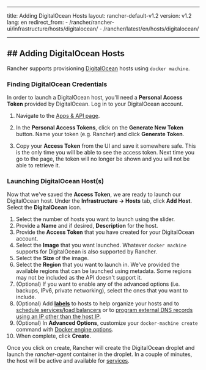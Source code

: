 * * *

title: Adding DigitalOcean Hosts layout: rancher-default-v1.2 version: v1.2 lang: en redirect_from: - /rancher/rancher-ui/infrastructure/hosts/digitalocean/ - /rancher/latest/en/hosts/digitalocean/

* * *

## ## Adding DigitalOcean Hosts

Rancher supports provisioning [DigitalOcean](https://www.digitalocean.com/) hosts using `docker machine`.

### Finding DigitalOcean Credentials

In order to launch a DigitalOcean host, you'll need a **Personal Access Token** provided by DigitalOcean. Log in to your DigitalOcean account.

  1. Navigate to the [Apps & API page](https://cloud.digitalocean.com/settings/applications).

  2. In the **Personal Access Tokens**, click on the **Generate New Token** button. Name your token (e.g. Rancher) and click **Generate Token**.

  3. Copy your **Access Token** from the UI and save it somewhere safe. This is the only time you will be able to see the access token. Next time you go to the page, the token will no longer be shown and you will not be able to retrieve it.

### Launching DigitalOcean Host(s)

Now that we've saved the **Access Token**, we are ready to launch our DigitalOcean host. Under the **Infrastructure -> Hosts** tab, click **Add Host**. Select the **DigitalOcean** icon.

  1. Select the number of hosts you want to launch using the slider.
  2. Provide a **Name** and if desired, **Description** for the host.
  3. Provide the **Access Token** that you have created for your DigitalOcean account.
  4. Select the **Image** that you want launched. Whatever `docker machine` supports for DigitalOcean is also supported by Rancher.
  5. Select the **Size** of the image.
  6. Select the **Region** that you want to launch in. We've provided the available regions that can be launched using metadata. Some regions may not be included as the API doesn't support it.
  7. (Optional) If you want to enable any of the advanced options (i.e. backups, IPv6, private networking), select the ones that you want to include.
  8. (Optional) Add **[labels]({{site.baseurl}}/rancher/{{page.version}}/{{page.lang}}/hosts/#labels)** to hosts to help organize your hosts and to [schedule services/load balancers]({{site.baseurl}}/rancher/{{page.version}}/{{page.lang}}/cattle/scheduling/) or to [program external DNS records using an IP other than the host IP]({{site.baseurl}}/rancher/{{page.version}}/{{page.lang}}/cattle/external-dns-service/#using-a-specific-ip-for-external-dns).
  9. (Optional) In **Advanced Options**, customize your `docker-machine create` command with [Docker engine options](https://docs.docker.com/machine/reference/create/#specifying-configuration-options-for-the-created-docker-engine).
 10. When complete, click **Create**.

Once you click on create, Rancher will create the DigitalOcean droplet and launch the *rancher-agent* container in the droplet. In a couple of minutes, the host will be active and available for [services]({{site.baseurl}}/rancher/{{page.version}}/{{page.lang}}/cattle/adding-services/).